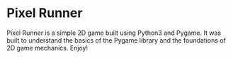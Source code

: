 # Pixel Runner
Pixel Runner is a simple 2D game built using Python3 and Pygame. It was built to understand the basics of the Pygame library and the foundations of 2D game mechanics. Enjoy!
